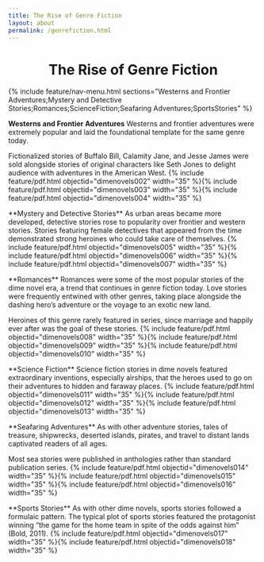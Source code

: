 ```yaml
---
title: The Rise of Genre Fiction
layout: about
permalink: /genrefiction.html
---
```

<h1><center>The Rise of Genre Fiction</center></h1>
{% include feature/nav-menu.html sections="Westerns and Frontier Adventures;Mystery and Detective Stories;Romances;ScienceFiction;Seafaring Adventures;SportsStories" %}

**Westerns and Frontier Adventures**
Westerns and frontier adventures were extremely popular and laid the foundational template for the same genre today.

Fictionalized stories of Buffalo Bill, Calamity Jane, and Jesse James were sold alongside stories of original characters like Seth Jones to delight audience with adventures in the American West.
{% include feature/pdf.html objectid="dimenovels002" width="35" %}{% include feature/pdf.html objectid="dimenovels003" width="35" %}{% include feature/pdf.html objectid="dimenovels004" width="35" %}
<p></p>
<p></p>
**Mystery and Detective Stories**
As urban areas became more developed, detective stories rose to popularity over frontier and western stories. Stories featuring female detectives that appeared from the time demonstrated strong heroines who could take care of themselves.
{% include feature/pdf.html objectid="dimenovels005" width="35" %}{% include feature/pdf.html objectid="dimenovels006" width="35" %}{% include feature/pdf.html objectid="dimenovels007" width="35" %}
<p></p>
<p></p>
**Romances**
Romances were some of the most popular stories of the dime novel era, a trend that continues in genre fiction today. Love stories were frequently entwined with other genres, taking place alongside the dashing hero’s adventure or the voyage to an exotic new land.

Heroines of this genre rarely featured in series, since marriage and happily ever after was the goal of these stories.
{% include feature/pdf.html objectid="dimenovels008" width="35" %}{% include feature/pdf.html objectid="dimenovels009" width="35" %}{% include feature/pdf.html objectid="dimenovels010" width="35" %}
<p></p>
<p></p>
**Science Fiction**
Science fiction stories in dime novels featured extraordinary inventions, especially airships, that the heroes used to go on their adventures to hidden and faraway places.
{% include feature/pdf.html objectid="dimenovels011" width="35" %}{% include feature/pdf.html objectid="dimenovels012" width="35" %}{% include feature/pdf.html objectid="dimenovels013" width="35" %}
<p></p>
<p></p>
**Seafaring Adventures**
As with other adventure stories, tales of treasure, shipwrecks, deserted islands, pirates, and travel to distant lands captivated readers of all ages.

Most sea stories were published in anthologies rather than standard publication series.
{% include feature/pdf.html objectid="dimenovels014" width="35" %}{% include feature/pdf.html objectid="dimenovels015" width="35" %}{% include feature/pdf.html objectid="dimenovels016" width="35" %}
<p></p>
<p></p>
**Sports Stories**
As with other dime novels, sports stories followed a formulaic pattern. The typical plot of sports stories featured the protagonist winning “the game for the home team in spite of the odds against him” (Bold, 2011).
{% include feature/pdf.html objectid="dimenovels017" width="35" %}{% include feature/pdf.html objectid="dimenovels018" width="35" %}
<p></p>
